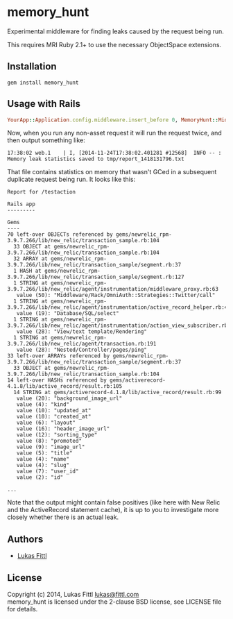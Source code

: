 memory_hunt
===========

Experimental middleware for finding leaks caused by the request being run.

This requires MRI Ruby 2.1+ to use the necessary ObjectSpace extensions.


Installation
------------

```
gem install memory_hunt
```


Usage with Rails
----------------

```ruby
YourApp::Application.config.middleware.insert_before 0, MemoryHunt::Middleware
```

Now, when you run any non-asset request it will run the request twice, and then output something like:

```
17:38:02 web.1    | I, [2014-11-24T17:38:02.401281 #12568]  INFO -- : Memory leak statistics saved to tmp/report_1418131796.txt
```

That file contains statistics on memory that wasn't GCed in a subsequent duplicate request being run. It looks like this:

```
Report for /testaction

Rails app
---------

Gems
----
70 left-over OBJECTs referenced by gems/newrelic_rpm-3.9.7.266/lib/new_relic/transaction_sample.rb:104
  33 OBJECT at gems/newrelic_rpm-3.9.7.266/lib/new_relic/transaction_sample.rb:104
  32 ARRAY at gems/newrelic_rpm-3.9.7.266/lib/new_relic/transaction_sample/segment.rb:37
  1 HASH at gems/newrelic_rpm-3.9.7.266/lib/new_relic/transaction_sample/segment.rb:127
  1 STRING at gems/newrelic_rpm-3.9.7.266/lib/new_relic/agent/instrumentation/middleware_proxy.rb:63
   value (50): "Middleware/Rack/OmniAuth::Strategies::Twitter/call"
  1 STRING at gems/newrelic_rpm-3.9.7.266/lib/new_relic/agent/instrumentation/active_record_helper.rb:41
   value (19): "Database/SQL/select"
  1 STRING at gems/newrelic_rpm-3.9.7.266/lib/new_relic/agent/instrumentation/action_view_subscriber.rb:68
   value (28): "View/text template/Rendering"
  1 STRING at gems/newrelic_rpm-3.9.7.266/lib/new_relic/agent/transaction.rb:191
   value (28): "Nested/Controller/pages/ping"
33 left-over ARRAYs referenced by gems/newrelic_rpm-3.9.7.266/lib/new_relic/transaction_sample/segment.rb:37
  33 OBJECT at gems/newrelic_rpm-3.9.7.266/lib/new_relic/transaction_sample.rb:104
14 left-over HASHs referenced by gems/activerecord-4.1.8/lib/active_record/result.rb:105
  14 STRING at gems/activerecord-4.1.8/lib/active_record/result.rb:99
   value (20): "background_image_url"
   value (4): "kind"
   value (10): "updated_at"
   value (10): "created_at"
   value (6): "layout"
   value (16): "header_image_url"
   value (12): "sorting_type"
   value (8): "promoted"
   value (9): "image_url"
   value (5): "title"
   value (4): "name"
   value (4): "slug"
   value (7): "user_id"
   value (2): "id"

...
```

Note that the output might contain false positives (like here with New Relic and the ActiveRecord statement cache),
it is up to you to investigate more closely whether there is an actual leak.

Authors
-------

- [Lukas Fittl](mailto:lukas@fittl.com)

License
-------

Copyright (c) 2014, Lukas Fittl <lukas@fittl.com><br>
memory_hunt is licensed under the 2-clause BSD license, see LICENSE file for details.
